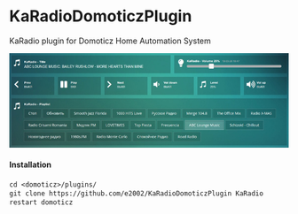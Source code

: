 # KaRadioDomoticzPlugin
KaRadio plugin for Domoticz Home Automation System

![](https://github.com/e2002/KaRadioDomoticzPlugin/raw/master/domoticz-karadio-plugin-800.jpg)

#### Installation<br />
~~~
cd <domoticz>/plugins/
git clone https://github.com/e2002/KaRadioDomoticzPlugin KaRadio
restart domoticz
